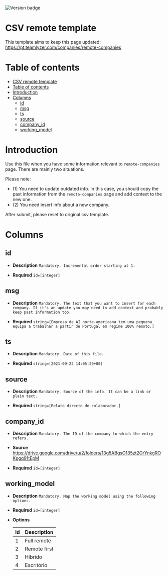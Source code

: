 ![Version badge](https://img.shields.io/badge/Version-1.0.0-blue.svg?maxAge=2592000)

**CSV remote template**
=======================

This template aims to keep this page updated: 
https://pt.teamlyzer.com/companies/remote-companies

Table of contents
=================

  * [CSV remote template](#csv-remote-template)
  * [Table of contents](#table-of-contents)
  * [Introduction](#introduction)
  * [Columns](#columns)
    * [id](#id)
    * [msg](#msg)
    * [ts](#ts)
    * [source](#source)
    * [company_id](#company_id)
    * [working_model](#working_model)
    
**Introduction**
================

Use this file when you have some information relevant to `remote-companies` page. There are mainly two situations.  

Please note:

- (1) You need to update outdated info. In this case, you should copy the past information from the `remote-companies` page and add context to the new one.
- (2) You need insert info about a new company.   

After submit, please reset to original csv template.

**Columns**
===========

id
--

* **Description** 
`Mandatory. Incremental order starting at 1.`

* **Required** 
`id=[integer]`

msg
---

* **Description** 
`Mandatory. The text that you want to insert for each company. If it's an update you may need to add context and probably keep past information too.`

* **Required** 
`string=[Empresa de AI norte-americana tem uma pequena equipa a trabalhar a partir de Portugal em regime 100% remoto.]`

ts
--

* **Description** 
`Mandatory. Date of this file.`

* **Required** 
`string=[2021-09-22 14:05:29+00]`

source
------

* **Description** 
`Mandatory. Source of the info. It can be a link or plain text.`

* **Required** 
`string=[Relato directo de colaborador.]`

company_id 
----------

* **Description** 
`Mandatory. The ID of the company to which the entry refers.` 

* **Source** 
https://drive.google.com/drive/u/2/folders/13g5ABgsO135zt2OrYnkgROKpgq91tEpM

* **Required** 
`id=[integer]`

working_model 
-------------

* **Description** 
`Mandatory. Map the working model using the following options.`

* **Required** 
`id=[integer]`

 * **Options** 
 
    | Id | Description |
    | ------ | ------ |
    | 1 | Full remote |
    | 2 | Remote first |
    | 3 | Híbrido |
    | 4 | Escritório |
